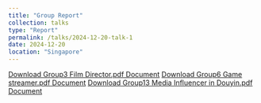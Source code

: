 ```yaml
---
title: "Group Report"
collection: talks
type: "Report"
permalink: /talks/2024-12-20-talk-1
date: 2024-12-20
location: "Singapore"
---
```

[Download Group3 Film Director.pdf Document](/Rhea.github.io/assets/group/Group3-Film-Director.pdf)
[Download Group6 Game streamer.pdf Document](/Rhea.github.io/assets/group/Group6-Game-streamer.pdf)
[Download Group13 Media Influencer in Douyin.pdf Document](/Rhea.github.io/assets/group/Group13-Media-Influencer-in-Douyin.pdf)
